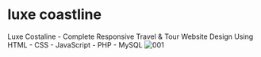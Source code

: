 # luxe coastline
Luxe Costaline - Complete Responsive Travel &amp; Tour Website Design Using HTML - CSS - JavaScript - PHP - MySQL
![001](https://github.com/user-attachments/assets/83a5c983-7610-4b06-a723-65ee03f8e74d)
